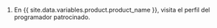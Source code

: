 1. En {{ site.data.variables.product.product_name }}, visita el perfil del programador patrocinado.
